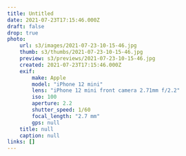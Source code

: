 ```yaml
---
title: Untitled
date: 2021-07-23T17:15:46.000Z
draft: false
drop: true
photo:
    url: s3/images/2021-07-23-10-15-46.jpg
    thumb: s3/thumbs/2021-07-23-10-15-46.jpg
    preview: s3/previews/2021-07-23-10-15-46.jpg
    created: 2021-07-23T17:15:46.000Z
    exif:
        make: Apple
        model: "iPhone 12 mini"
        lens: "iPhone 12 mini front camera 2.71mm f/2.2"
        iso: 100
        aperture: 2.2
        shutter_speed: 1/60
        focal_length: "2.7 mm"
        gps: null
    title: null
    caption: null
links: []
---
```


